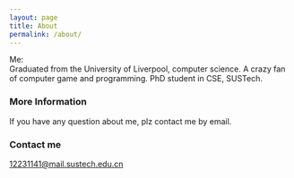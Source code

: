 ```yaml
---
layout: page
title: About
permalink: /about/
---
```


Me:  
  Graduated from the University of Liverpool, computer science. A crazy fan of computer game and programming. PhD student in CSE, SUSTech.

<!-- My Girlfriend:  
  Graduated from Wuhan University. Has a big dream of become a game designer and get a lot of money(?). Now a master student in Hong Kong University of Science and Technology. -->

### More Information

If you have any question about me, plz contact me by email.

### Contact me

[12231141@mail.sustech.edu.cn](mailto:12231141@mail.sustech.edu.cn)
